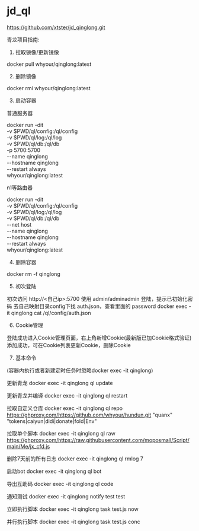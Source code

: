 # jd_ql

https://github.com/xtster/jd_qinglong.git

青龙项目指南:

1. 拉取镜像/更新镜像

docker pull whyour/qinglong:latest

2. 删除镜像

docker rmi whyour/qinglong:latest

3. 启动容器 

普通服务器

docker run -dit \
   -v $PWD/ql/config:/ql/config \
   -v $PWD/ql/log:/ql/log \
   -v $PWD/ql/db:/ql/db \
   -p 5700:5700 \
   --name qinglong \
   --hostname qinglong \
   --restart always \
   whyour/qinglong:latest

n1等路由器

docker run -dit \
   -v $PWD/ql/config:/ql/config \
   -v $PWD/ql/log:/ql/log \
   -v $PWD/ql/db:/ql/db \
   --net host \
   --name qinglong \
   --hostname qinglong \
   --restart always \
   whyour/qinglong:latest

4. 删除容器

docker rm -f qinglong

5. 初次登陆

初次访问 http://<自己ip>:5700
使用 admin/adminadmin 登陆，提示已初始化密码
去自己映射目录config下找 auth.json，查看里面的 password
docker exec -it qinglong cat /ql/config/auth.json

6. Cookie管理

登陆成功进入Cookie管理页面，右上角新增Cookie(最新版已加Cookie格式验证)
添加成功，可在Cookie列表更新Cookie，删除Cookie

7. 基本命令

(容器内执行或者新建定时任务时忽略docker exec -it qinglong)

更新青龙
docker exec -it qinglong ql update

更新青龙并编译
docker exec -it qinglong ql restart

拉取自定义仓库
docker exec -it qinglong ql repo https://ghproxy.com/https://github.com/whyour/hundun.git "quanx" "tokens|caiyun|didi|donate|fold|Env"

拉取单个脚本
docker exec -it qinglong ql raw https://ghproxy.com/https://raw.githubusercontent.com/moposmall/Script/main/Me/jx_cfd.js

删除7天前的所有日志
docker exec -it qinglong ql rmlog 7

启动bot
docker exec -it qinglong ql bot

导出互助码
docker exec -it qinglong ql code

通知测试
docker exec -it qinglong notify test test

立即执行脚本
docker exec -it qinglong task test.js now

并行执行脚本
docker exec -it qinglong task test.js conc
